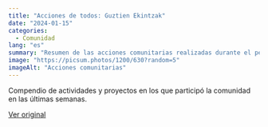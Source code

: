 ```yaml
---
title: "Acciones de todos: Guztien Ekintzak"
date: "2024-01-15"
categories:
  - Comunidad
lang: "es"
summary: "Resumen de las acciones comunitarias realizadas durante el periodo reciente."
image: "https://picsum.photos/1200/630?random=5"
imageAlt: "Acciones comunitarias"
---
```


Compendio de actividades y proyectos en los que participó la comunidad en las últimas semanas.

[Ver original]({{original_url}})
